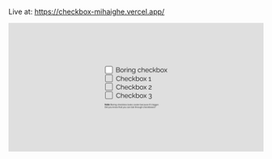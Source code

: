Live at: https://checkbox-mihaighe.vercel.app/

![Alt text](/content/Screen1.png?raw=true "Screen1")
